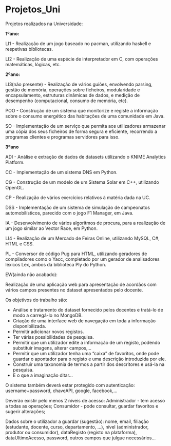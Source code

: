 # Projetos_Uni
Projetos realizados na Universidade:

**1ºano:** 

LI1 - Realização de um jogo baseado no pacman, utilizando haskell e respetivas bibliotecas.

LI2 - Realização de uma espécie de interpretador em C, com operações matemáticas, lógicas, etc.

**2ºano:**

LI3(não presente) - Realização de vários guiões, envolvendo parsing, gestão de memória, operações sobre ficheiros, modularidade e encapsulamento, estruturas dinâmicas de dados, e medição de desempenho (computacional, consumo de memória, etc). 

POO - Construção de um sistema que monitorize e registe a informação sobre o consumo energético das habitações de uma comunidade em Java.

SO - Implementação de um serviço que permita aos utilizadores armazenar uma cópia dos seus ficheiros de forma segura e eficiente, recorrendo a programas clientes e programas servidores para isso.

**3ºano**

ADI - Análise e extração de dados de datasets utilizando o KNIME Analytics Platform.

CC - Implementação de um sistema DNS em Python.

CG - Construção de um modelo de um Sistema Solar em C++, utilizando OpenGL.

CP - Realização de vários exercícios relativos à matéria dada na UC.

DSS - Implementação de um sistema de simulação de campeonatos automobilísticos, parecido com o jogo F1 Manager, em Java.

IA - Desenvolvimento de vários algoritmos de procura, para a realização de um jogo similar ao Vector Race, em Python.

LI4 - Realização de um Mercado de Feiras Online, utilizando MySQL, C#, HTML e CSS.

PL - Conversor de código Pug para HTML, utilizando geradores de compiladores como o Yacc, completado por um gerador de analisadores léxicos Lex, ambos da biblioteca Ply do Python.

EW(ainda não acabado): 

Realização de uma aplicação web para apresentação de acordãos com vários campos presentes no dataset apresentados pelo docente.

Os objetivos do trabalho são: 

- Análise e tratamento do dataset fornecido pelos docentes e tratá-lo de modo a carregá-lo no MongoDB.
- Criação de uma interface web de navegação em toda a informação disponibilizada.
- Permitir adicionar novos registos.
- Ter várias possibilidades de pesquisa.
- Permitir que um utilizador edite a informação de um registo, podendo substituir imagens, alterar campos,...
- Permitir que um utilizador tenha uma “caixa” de favoritos, onde pode guardar o apontador para o registo e uma descrição introduzida por ele.
- Construir uma taxonomia de termos a partir dos descritores e usá-la na pesquisa.
- E o que a imaginação ditar...

O sistema também deverá estar protegido com autenticação: username+password, chaveAPI, google, facebook,...

Deverão existir pelo menos 2 níveis de acesso:
  Administrador - tem acesso a todas as operações;
  Consumidor - pode consultar, guardar favoritos e sugerir alterações;
 
Dados sobre o utilizador a guardar (sugestão):
  nome, email, filiação (estudante, docente, curso, departamento, ...), nível (administrador, produtor ou consumidor),     dataRegisto (registo na plataforma), dataUltimoAcesso, password, outros campos que julgue necessários...






